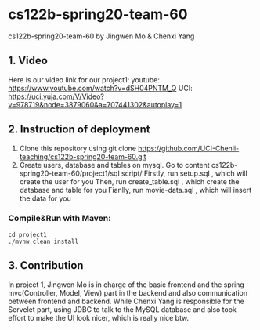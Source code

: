 # cs122b-spring20-team-60
cs122b-spring20-team-60 by Jingwen Mo & Chenxi Yang

## 1. Video
Here is our video link for our project1:
youtube: https://www.youtube.com/watch?v=dSH04PNTM_Q
UCI: https://uci.yuja.com/V/Video?v=978719&node=3879060&a=707441302&autoplay=1

## 2. Instruction of deployment
1. Clone this repository using git clone https://github.com/UCI-Chenli-teaching/cs122b-spring20-team-60.git
2. Create users, database and tables on mysql.
Go to content cs122b-spring20-team-60/project1/sql script/
Firstly, run setup.sql , which will create the user for you
Then, run create_table.sql , which create the database and table for you 
Fianlly, run movie-data.sql , which will insert the data for you

### Compile&Run with Maven:

```shell
cd project1
./mvnw clean install
```


## 3. Contribution
In project 1, Jingwen Mo is in charge of the basic frontend and the spring mvc(Controller, Model, View) part in the backend and also communication between frontend and backend. While Chenxi Yang is responsible for the Servelet part, using JDBC to talk to the MySQL database and also took effort to make the UI look nicer, which is really nice btw.
